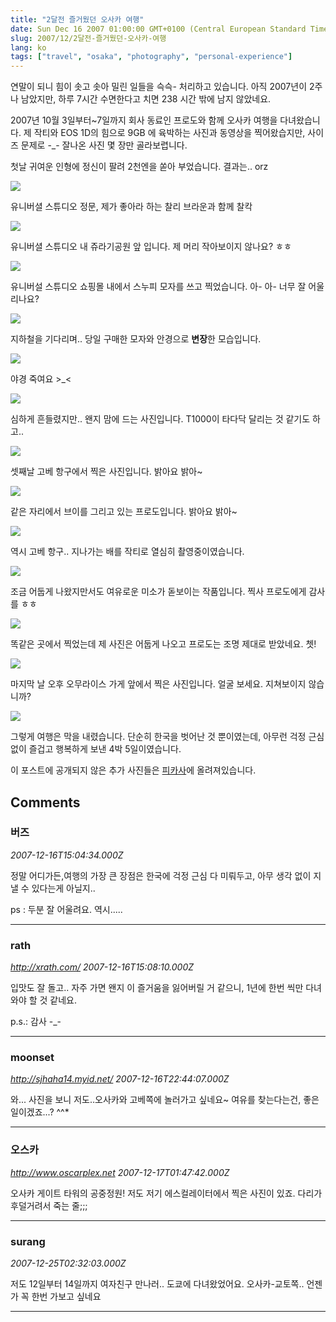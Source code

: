 ```yaml
---
title: "2달전 즐거웠던 오사카 여행"
date: Sun Dec 16 2007 01:00:00 GMT+0100 (Central European Standard Time)
slug: 2007/12/2달전-즐거웠던-오사카-여행
lang: ko
tags: ["travel", "osaka", "photography", "personal-experience"]
---
```


연말이 되니 힘이 솟고 솟아 밀린 일들을 슥슥- 처리하고 있습니다.
아직 2007년이 2주나 남았지만, 하루 7시간 수면한다고 치면 238 시간 밖에 남지 않았네요.

2007년 10월 3일부터~7일까지 회사 동료인 프로도와 함께 오사카 여행을 다녀왔습니다.
제 작티와 EOS 1D의 힘으로 9GB 에 육박하는 사진과 동영상을 찍어왔습지만, 사이즈 문제로 -_- 잘나온 사진 몇 장만 골라보렵니다.

첫날 귀여운 인형에 정신이 팔려 2천엔을 쏟아 부었습니다. 결과는.. orz 

![](/img/200710_osaka/IMG_4548_resize.JPG)

유니버셜 스튜디오 정문, 제가 좋아라 하는 찰리 브라운과 함께 찰칵

![](/img/200710_osaka/IMG_4774_resize.JPG)

유니버셜 스튜디오 내 쥬라기공원 앞 입니다. 제 머리 작아보이지 않나요? ㅎㅎ

![](/img/200710_osaka/IMG_4978_resize.JPG)

유니버설 스튜디오 쇼핑몰 내에서 스누피 모자를 쓰고 찍었습니다. 아- 아- 너무 잘 어울리나요? 

![](/img/200710_osaka/IMG_5108_resize.JPG)

지하철을 기다리며.. 당일 구매한 모자와 안경으로 **변장**한 모습입니다.

![](/img/200710_osaka/IMG_5221_resize.JPG)

야경 죽여요 >_<

![](/img/200710_osaka/IMG_5290_resize.JPG)

심하게 흔들렸지만.. 왠지 맘에 드는 사진입니다. T1000이 타다닥 달리는 것 같기도 하고..

![](/img/200710_osaka/IMG_5315_resize.JPG)

셋째날 고베 항구에서 찍은 사진입니다. 밝아요 밝아~

![](/img/200710_osaka/IMG_5498_resize.JPG)

같은 자리에서 브이를 그리고 있는 프로도입니다. 밝아요 밝아~

![](/img/200710_osaka/IMG_5505_resize.JPG)

역시 고베 항구.. 지나가는 배를 작티로 열심히 촬영중이였습니다. 

![](/img/200710_osaka/IMG_5582_resize.JPG)

조금 어둡게 나왔지만서도 여유로운 미소가 돋보이는 작품입니다. 찍사 프로도에게 감사를 ㅎㅎ

![](/img/200710_osaka/IMG_5628_resize.JPG)

똑같은 곳에서 찍었는데 제 사진은 어둡게 나오고 프로도는 조명 제대로 받았네요. 쳇!

![](/img/200710_osaka/IMG_5634_resize.JPG)

마지막 날 오후 오무라이스 가게 앞에서 찍은 사진입니다. 얼굴 보세요. 지쳐보이지 않습니까?

![](/img/200710_osaka/IMG_5895_resize.JPG)

그렇게 여행은 막을 내렸습니다.
단순히 한국을 벗어난 것 뿐이였는데, 아무런 걱정 근심없이 즐겁고 행복하게 보낸 4박 5일이였습니다.

이 포스트에 공개되지 않은 추가 사진들은 [피카사](http://picasaweb.google.com/xrathx/hfoVIK)에 올려져있습니다.

## Comments

### 버즈
*2007-12-16T15:04:34.000Z*

정말 어디가든,여행의 가장 큰 장점은 한국에 걱정 근심 다 미뤄두고, 아무 생각 없이 지낼 수 있다는게 아닐지..

ps : 두분 잘 어울려요. 역시.....

---

### rath
*http://xrath.com/*
*2007-12-16T15:08:10.000Z*

입맛도 잘 돌고.. 자주 가면 왠지 이 즐거움을 잃어버릴 거 같으니, 1년에 한번 씩만 다녀와야 할 것 같네요. 

p.s.: 감사 -_-

---

### moonset
*http://sjhaha14.myid.net/*
*2007-12-16T22:44:07.000Z*

와... 사진을 보니 저도..오사카와 고베쪽에 놀러가고 싶네요~ 여유를 찾는다는건, 좋은일이겠죠...? ^^*

---

### 오스카
*http://www.oscarplex.net*
*2007-12-17T01:47:42.000Z*

오사카 게이트 타워의 공중정원! 저도 저기 에스컬레이터에서 찍은 사진이 있죠. 다리가 후덜거려서 죽는 줄;;;

---

### surang
*2007-12-25T02:32:03.000Z*

저도 12일부터 14일까지 여자친구 만나러.. 도쿄에 다녀왔었어요.
오사카-교토쪽.. 언젠가 꼭 한번 가보고 싶네요

---
